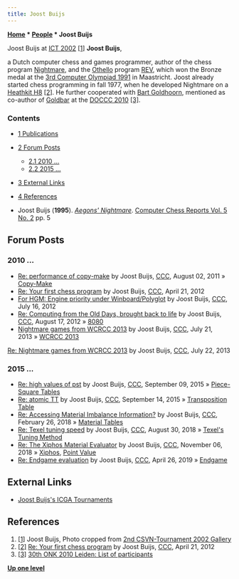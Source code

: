 ```yaml
---
title: Joost Buijs
---
```

**[Home](Home "Home") \* [People](People "People") \* Joost Buijs**



 [](http://old.csvn.nl/gallery16.html) Joost Buijs at [ICT 2002](ICT_2002 "ICT 2002") <a id="cite-note-1" href="#cite-ref-1">[1]</a> 
**Joost Buijs**,  

a Dutch computer chess and games programmer, author of the chess program [Nightmare](Nightmare_NL "Nightmare NL"), and the [Othello](Othello "Othello") program [REV](https://www.game-ai-forum.org/icga-tournaments/program.php?id=445), 
which won the Bronze medal at the [3rd Computer Olympiad 1991](3rd_Computer_Olympiad#Othello "3rd Computer Olympiad") in Maastricht. 
Joost already started chess programming in fall 1977, when he developed Nightmare on a [Heathkit H8](https://en.wikipedia.org/wiki/Heathkit_H8) <a id="cite-note-2" href="#cite-ref-2">[2]</a>. He further cooperated with [Bart Goldhoorn](Bart_Goldhoorn "Bart Goldhoorn"), mentioned as co-author of [Goldbar](Goldbar "Goldbar") at the [DOCCC 2010](DOCCC_2010 "DOCCC 2010") <a id="cite-note-3" href="#cite-ref-3">[3]</a>. 



### Contents


* [1 Publications](#publications)
* [2 Forum Posts](#forum-posts)
	+ [2.1 2010 ...](#2010-...)
	+ [2.2 2015 ...](#2015-...)
* [3 External Links](#external-links)
* [4 References](#references)






* Joost Buijs (**1995**). *[Aegons' Nightmare](Aegon_1995 "Aegon 1995")*. [Computer Chess Reports Vol. 5 No. 2](Computer_Chess_Reports "Computer Chess Reports") pp. 5


## Forum Posts


### 2010 ...


* [Re: performance of copy-make](http://www.talkchess.com/forum3/viewtopic.php?f=7&t=39938&start=2) by Joost Buijs, [CCC](CCC "CCC"), August 02, 2011 » [Copy-Make](Copy-Make "Copy-Make")
* [Re: Your first chess program](http://www.talkchess.com/forum3/viewtopic.php?f=7&t=43381&start=10) by Joost Buijs, [CCC](CCC "CCC"), April 21, 2012
* [For HGM: Engine priority under Winboard/Polyglot](http://www.talkchess.com/forum3/viewtopic.php?f=7&t=44466) by Joost Buijs, [CCC](CCC "CCC"), July 16, 2012
* [Re: Computing from the Old Days, brought back to life](http://www.talkchess.com/forum3/viewtopic.php?f=7&t=44808&start=5) by Joost Buijs, [CCC](CCC "CCC"), August 17, 2012 » [8080](8080 "8080")
* [Nightmare games from WCRCC 2013](http://www.talkchess.com/forum/viewtopic.php?t=48707) by Joost Buijs, [CCC](CCC "CCC"), July 21, 2013 » [WCRCC 2013](WCRCC_2013 "WCRCC 2013")


 [Re: Nightmare games from WCRCC 2013](http://www.talkchess.com/forum/viewtopic.php?t=48707&start=10) by Joost Buijs, [CCC](CCC "CCC"), July 22, 2013
### 2015 ...


* [Re: high values of pst](http://www.talkchess.com/forum3/viewtopic.php?f=7&t=57575&start=2) by Joost Buijs, [CCC](CCC "CCC"), September 09, 2015 » [Piece-Square Tables](Piece-Square_Tables "Piece-Square Tables")
* [Re: atomic TT](http://www.talkchess.com/forum3/viewtopic.php?f=7&t=57634&start=8) by Joost Buijs, [CCC](CCC "CCC"), September 14, 2015 » [Transposition Table](Transposition_Table "Transposition Table")
* [Re: Accessing Material Imbalance Information?](http://www.talkchess.com/forum3/viewtopic.php?f=7&t=50550&start=18) by Joost Buijs, [CCC](CCC "CCC"), February 26, 2018 » [Material Tables](Material_Tables "Material Tables")
* [Re: Texel tuning speed](http://www.talkchess.com/forum3/viewtopic.php?f=7&t=68326&start=3) by Joost Buijs, [CCC](CCC "CCC"), August 30, 2018 » [Texel's Tuning Method](Texel%27s_Tuning_Method "Texel's Tuning Method")
* [Re: The Xiphos Material Evaluator](http://www.talkchess.com/forum3/viewtopic.php?f=7&t=68842&start=3) by Joost Buijs, [CCC](CCC "CCC"), November 06, 2018 » [Xiphos](Xiphos "Xiphos"), [Point Value](Point_Value "Point Value")
* [Re: Endgame evaluation](http://www.talkchess.com/forum3/viewtopic.php?f=7&t=70594&start=5) by Joost Buijs, [CCC](CCC "CCC"), April 26, 2019 » [Endgame](Endgame "Endgame")


## External Links


* [Joost Buijs's ICGA Tournaments](https://www.game-ai-forum.org/icga-tournaments/person.php?id=372)


## References


1. <a id="cite-ref-1" href="#cite-note-1">[1]</a> Joost Buijs, Photo cropped from [2nd CSVN-Tournament 2002 Gallery](http://old.csvn.nl/gallery16.html)
2. <a id="cite-ref-2" href="#cite-note-2">[2]</a> [Re: Your first chess program](http://www.talkchess.com/forum3/viewtopic.php?f=7&t=43381&start=10) by Joost Buijs, [CCC](CCC "CCC"), April 21, 2012
3. <a id="cite-ref-3" href="#cite-note-3">[3]</a> [30th ONK 2010 Leiden: List of participants](http://www.csvn.nl/index.php?option=com_content&view=article&id=465%3A30th-onk-2010-leiden-list-of-participants&catid=51%3Atoernooien&Itemid=28&lang=en)

**[Up one level](People "People")**







 
